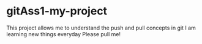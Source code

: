 # gitAss1-my-project

This project allows me to understand the push and pull concepts in git
I am learning new things everyday
Please pull me!
